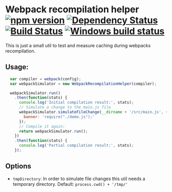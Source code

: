 # Webpack recompilation helper [![npm version](https://badge.fury.io/js/webpack-recompilation-simulator.svg)](http://badge.fury.io/js/webpack-recompilation-simulator) [![Dependency Status](https://david-dm.org/jantimon/webpack-recompilation-simulator.svg)](https://david-dm.org/jantimon/webpack-recompilation-simulator)  [![Build Status](https://travis-ci.org/jantimon/webpack-recompilation-simulator.svg?branch=master)](https://travis-ci.org/jantimon/webpack-recompilation-simulator) [![Windows build status](https://ci.appveyor.com/api/projects/status/github/jantimon/webpack-recompilation-simulator?svg=true&branch=master)](https://ci.appveyor.com/project/jantimon/webpack-recompilation-simulator)

This is just a small util to test and measure caching
during webpacks recompilation.

## Usage:

```js
  var compiler = webpack(config);
  var webpackSimulator = new WebpackRecompilationHelper(compiler);

  webpackSimulator.run()  
    .then(function(stats) {
      console.log('Initial compilation result:', stats);
      // Simulate a change to the main.js file
      webpackSimulator.simulateFileChange(__dirname + '/src/main.js', {
        banner: 'require("./demo.js");'
      });
      // Compile it again:
      return webpackSimulator.run();
    })
    .then(function(stats) {
      console.log('Partial compilation result:', stats);
    });
```

## Options

- `tmpDirectory`: In order to simulate file changes this util needs a temporary directory. Default: `process.cwd() + '/tmp/'`

